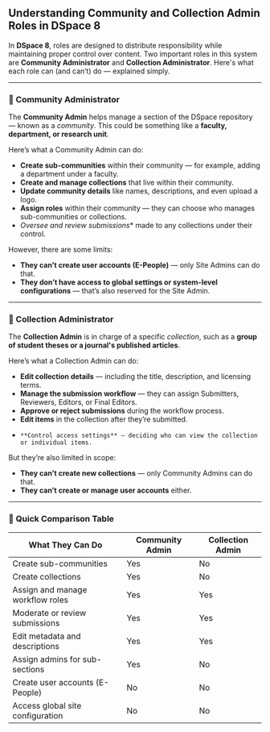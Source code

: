 ##  Understanding Community and Collection Admin Roles in DSpace 8

In **DSpace 8**, roles are designed to distribute responsibility while maintaining proper control over content. Two important roles in this system are **Community Administrator** and **Collection Administrator**. Here's what each role can (and can’t) do — explained simply.

---

### 👤 Community Administrator

The **Community Admin** helps manage a section of the DSpace repository — known as a *community*. This could be something like a **faculty, department, or research unit**.

Here’s what a Community Admin can do:

- **Create sub-communities** within their community — for example, adding a department under a faculty.
- **Create and manage collections** that live within their community.
- **Update community details** like names, descriptions, and even upload a logo.
-  **Assign roles** within their community — they can choose who manages sub-communities or collections.
-   *Oversee and review submissions** made to any collections under their control.

However, there are some limits:

- **They can’t create user accounts (E-People)** — only Site Admins can do that.
-  **They don’t have access to global settings or system-level configurations** — that’s also reserved for the Site Admin.

---

### 📁 Collection Administrator

The **Collection Admin** is in charge of a specific *collection*, such as a **group of student theses or a journal's published articles**.

Here’s what a Collection Admin can do:

- **Edit collection details** — including the title, description, and licensing terms.
-  **Manage the submission workflow** — they can assign Submitters, Reviewers, Editors, or Final Editors.
-   **Approve or reject submissions** during the workflow process.
-    **Edit items** in the collection after they’re submitted.
-     **Control access settings** — deciding who can view the collection or individual items.

But they’re also limited in scope:

- **They can’t create new collections** — only Community Admins can do that.
-  **They can’t create or manage user accounts** either.

---

### 🧾 Quick Comparison Table

| What They Can Do                 | Community Admin | Collection Admin |
| -------------------------------- | --------------- | ---------------- |
| Create sub-communities           |  Yes            |   No             |
| Create collections               |  Yes            |   No             |
| Assign and manage workflow roles |  Yes            |   Yes            |
| Moderate or review submissions   |  Yes            |   Yes            |
| Edit metadata and descriptions   |  Yes            |   Yes            |
| Assign admins for sub-sections   |  Yes            |   No             |
| Create user accounts (E-People)  |  No             |   No             |
| Access global site configuration |  No             |    No            |

